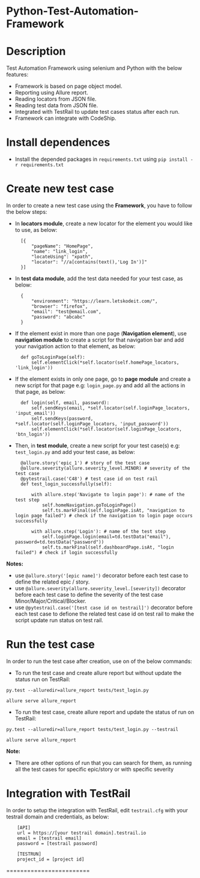 # Python-Test-Automation-Framework

# Description

Test Automation Framework using selenium and Python with the below features:

- Framework is based on page object model.
- Reporting using Allure report.
- Reading locators from JSON file.
- Reading test data from JSON file.
- Integrated with TestRail to update test cases status after each run.
- Framework can integrate with CodeShip.

# Install dependences

- Install the depended packages in `requirements.txt` using `pip install -r requirements.txt`

# Create new test case

In order to create a new test case using the **Framework**, you have to follow the below steps:

- In **locators module**, create a new locator for the element you would like to use, as below:


        [{
            "pageName": "HomePage",
            "name": "link_login",
            "locateUsing": "xpath",
            "locator": "//a[contains(text(),'Log In')]"
        }]

- In **test data module**, add the test data needed for your test case, as below:

        {
            "environment": "https://learn.letskodeit.com/",
            "browser": "firefox",
            "email": "test@email.com",
            "password": "abcabc"
        }

* If the element exist in more than one page (**Navigation element**), use **navigation module** to create a script for that navigation bar and add your navigation action to that element, as below:

        def goToLoginPage(self):
            self.elementClick(*self.locator(self.homePage_locators, 'link_login'))

* If the element exists in only one page, go to **page module** and create a new script for that page e.g: `login_page.py` and add all the actions in that page, as below:

        def login(self, email, password):
            self.sendKeys(email, *self.locator(self.loginPage_locators, 'input_email'))
            self.sendKeys(password, *self.locator(self.loginPage_locators, 'input_password'))
            self.elementClick(*self.locator(self.loginPage_locators, 'btn_login'))

* Then, in **test module**, create a new script for your test case(s) e.g: `test_login.py` and add your test case, as below:

        @allure.story('epic_1') # story of the test case
        @allure.severity(allure.severity_level.MINOR) # severity of the test case
        @pytestrail.case('C48') # test case id on test rail
        def test_login_successfully(self):

            with allure.step('Navigate to login page'): # name of the test step
                self.homeNavigation.goToLoginPage()
                self.ts.markFinal(self.loginPage.isAt, "navigation to login page failed") # check if the navigation to login page occurs successfully

            with allure.step('Login'): # name of the test step
                self.loginPage.login(email=td.testData("email"), password=td.testData("password"))
                self.ts.markFinal(self.dashboardPage.isAt, "login failed") # check if login successfully

**Notes:**

- use `@allure.story('[epic name]')` decorator before each test case to define the related epic / story.
- use `@allure.severity(allure.severity_level.[severity])` decorator before each test case to define the severity of the test case Minor/Major/Critical/Blocker.
- use `@pytestrail.case('[test case id on testrail]')` decorator before each test case to defione the related test case id on test rail to make the script update run status on test rail.

# Run the test case

In order to run the test case after creation, use on of the below commands:

- To run the test case and create allure report but without update the status run on TestRail:

`py.test --alluredir=allure_report tests/test_login.py`

`allure serve allure_report`

- To run the test case, create allure report and update the status of run on TestRail:

`py.test --alluredir=allure_report tests/test_login.py --testrail`

`allure serve allure_report`

**Note:**

- There are other options of run that you can search for them, as running all the test cases for specific epic/story or with specific severity

# Integration with TestRail

In order to setup the integration with TestRail, edit `testrail.cfg` with your testrail domain and credentials, as below:

        [API]
        url = https://[your testrail domain].testrail.io
        email = [testrail email]
        password = [testrail password]

        [TESTRUN]
        project_id = [project id]

========================
